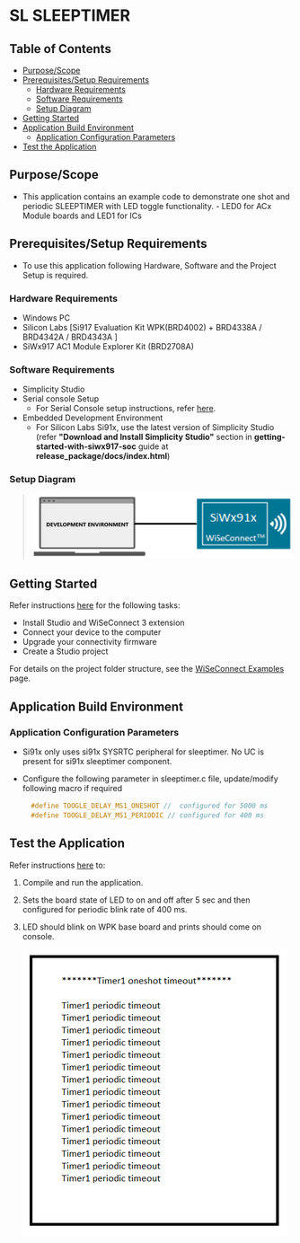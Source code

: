 # SL SLEEPTIMER

## Table of Contents

- [Purpose/Scope](#purposescope)
- [Prerequisites/Setup Requirements](#prerequisitessetup-requirements)
  - [Hardware Requirements](#hardware-requirements)
  - [Software Requirements](#software-requirements)
  - [Setup Diagram](#setup-diagram)
- [Getting Started](#getting-started)
- [Application Build Environment](#application-build-environment)
  - [Application Configuration Parameters](#application-configuration-parameters)
- [Test the Application](#test-the-application)

## Purpose/Scope

- This application contains an example code to demonstrate one shot and periodic SLEEPTIMER with LED toggle functionality.
      - LED0 for ACx Module boards and LED1 for ICs

## Prerequisites/Setup Requirements

- To use this application following Hardware, Software and the Project Setup is required.

### Hardware Requirements

- Windows PC
- Silicon Labs [Si917 Evaluation Kit WPK(BRD4002) + BRD4338A / BRD4342A / BRD4343A ]
- SiWx917 AC1 Module Explorer Kit (BRD2708A)

### Software Requirements

- Simplicity Studio
- Serial console Setup
  - For Serial Console setup instructions, refer [here](https://docs.silabs.com/wiseconnect/latest/wiseconnect-developers-guide-developing-for-silabs-hosts/#console-input-and-output).
- Embedded Development Environment
  - For Silicon Labs Si91x, use the latest version of Simplicity Studio (refer **"Download and Install Simplicity Studio"** section in **getting-started-with-siwx917-soc** guide at **release_package/docs/index.html**)

### Setup Diagram

> ![Figure: Introduction](resources/readme/setupdiagram.png)

## Getting Started

Refer instructions [here](https://docs.silabs.com/wiseconnect/latest/wiseconnect-getting-started/) for the following tasks:

- Install Studio and WiSeConnect 3 extension
- Connect your device to the computer
- Upgrade your connectivity firmware
- Create a Studio project

For details on the project folder structure, see the [WiSeConnect Examples](https://docs.silabs.com/wiseconnect/latest/wiseconnect-examples/#example-folder-structure) page.

## Application Build Environment

### Application Configuration Parameters

- Si91x only uses si91x SYSRTC peripheral for sleeptimer. No UC is present for si91x sleeptimer component.

- Configure the following parameter in sleeptimer.c file, update/modify following macro if required

  ```C
    #define TOOGLE_DELAY_MS1_ONESHOT //  configured for 5000 ms
    #define TOOGLE_DELAY_MS1_PERIODIC // configured for 400 ms
  ```

## Test the Application

Refer instructions [here](https://docs.silabs.com/wiseconnect/latest/wiseconnect-getting-started/) to:

1. Compile and run the application.
2. Sets the board state of LED to on and off after 5 sec and then configured for periodic blink rate of 400 ms.
3. LED should blink on WPK base board and prints should come on console. 

   ![Figure: Introduction](resources/readme/output.png)
